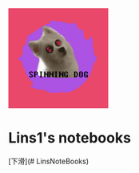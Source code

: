 <div>
<img src="https://github.com/linkins1/MyNoteBooks/blob/master/SPINNING%20DOG.jpg" width="200" height="200"/>
</div>
<h1> Lins1's notebooks </h1>

[下滑](# LinsNoteBooks)
